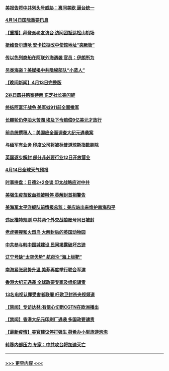 #### [美报告将中共列头号威胁：离间美欧 逼台统一](../pages/prog202/a103095875.md?t=04141902) 
#### [4月14日国际重要讯息](../pages/prog202/a103095817.md?t=04141902) 
#### [【重播】拜登派老友访台 访问团抵达松山机场](../pages/prog202/a103095812.md?t=04141902) 
#### [挺维吾尔遭呛 安卡拉拟改中使馆地址“突厥街”](../pages/prog202/a103095720.md?t=04141902) 
#### [传以色列商船在阿联外海遇袭 官员：伊朗所为](../pages/prog202/a103095691.md?t=04141902) 
#### [另类海盗？美媒揭中共隐秘部队“小蓝人”](../pages/prog202/a103095637.md?t=04141902) 
#### [【晚间新闻】4月13日完整版](../pages/prog202/a103095664.md?t=04141902) 
#### [2兆日圆并购案待解 东芝社长突闪辞](../pages/prog202/a103095658.md?t=04141902) 
#### [终结阿富汗战争 美军拟911前全面撤军](../pages/prog202/a103095629.md?t=04141902) 
#### [长赐轮仍停泊大苦湖 埃及下令赔偿9亿美元才放行](../pages/prog202/a103095620.md?t=04141902) 
#### [前总统撰稿人：美国应全面调查大纪元遇袭案](../pages/prog202/a103095616.md?t=04141902) 
#### [与缅军有业务 印度公司将被标普道琼斯指数剔除](../pages/prog202/a103095170.md?t=04141902) 
#### [英国逐步解封 部分非必要行业12日开放营业](../pages/prog202/a103095466.md?t=04141902) 
#### [4月14日全球天气预报](../pages/prog202/a103095504.md?t=04141902) 
#### [时事拼盘：日德2+2会谈 印太战略应对中共](../pages/prog202/a103095501.md?t=04141902) 
#### [美强生疫苗致血栓被叫停 英解封首相警告](../pages/prog202/a103095510.md?t=04141902) 
#### [美海军太平洋舰队前情报总监：美应站出来维护南海和平](../pages/prog202/a103095484.md?t=04141902) 
#### [违反推特规则 中共两个外交战狼账号同日被封](../pages/prog202/a103095427.md?t=04141902) 
#### [老虎猩猩和火烈鸟 大解封后的英国动物园](../pages/prog202/a103095452.md?t=04141902) 
#### [中共参与韩中国城建设 民间揭露破坏古迹](../pages/prog202/a103095415.md?t=04141902) 
#### [辽宁号缺“太空优势” 航母沦“海上标靶”](../pages/prog202/a103094604.md?t=04141902) 
#### [南海紧张局势升温 美菲再度举行联合军演](../pages/prog202/a103094707.md?t=04141902) 
#### [香港大纪元遇袭 全球政要专家及组织谴责](../pages/prog202/a103095382.md?t=04141902) 
#### [13名电视认罪受害者联署 吁欧卫封杀央视频道](../pages/prog202/a103095254.md?t=04141902) 
#### [【禁闻】专访达林:有信心切断CGTN在欧洲播出](../pages/prog202/a103095320.md?t=04141902) 
#### [【禁闻】香港大纪元印刷厂遇袭 多国政要谴责](../pages/prog202/a103095300.md?t=04141902) 
#### [【最新疫情】美官建议停打强生 荷希办小型旅游泡泡](../pages/prog202/a103095293.md?t=04141902) 
#### [转移内部压力 专家：中共攻台将加速灭亡](../pages/prog202/a103095287.md?t=04141902) 

----
#### [ >>> 更早内容 <<< ](../indexes/prog202-earlier.md)
